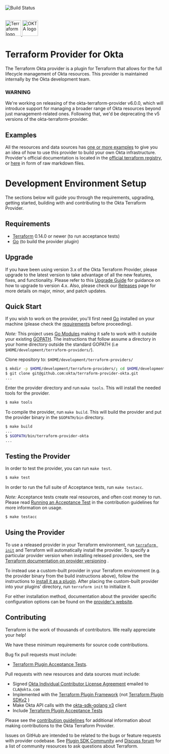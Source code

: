 ![Build Status](https://github.com/okta/terraform-provider-okta/actions/workflows/release.yml/badge.svg)
<br/><br/>

<a href="https://terraform.io">
    <picture>
        <source media="(prefers-color-scheme: dark)" srcset="readme-assets/hashicorp-terraform-dark.svg">
        <source media="(prefers-color-scheme: light)" srcset="readme-assets/hashicorp-terraform-light.svg">
        <img alt="Terraform logo" title="Terraform" height="50" src="readme-assets/hashicorp-terraform-dark.svg">
    </picture>
</a>

<a href="https://www.okta.com/">
    <img src="https://www.okta.com/sites/default/files/Dev_Logo-03_Large.png" alt="OKTA logo" title="OKTA" height="50" />
</a>

# Terraform Provider for Okta

The Terraform Okta provider is a plugin for Terraform that allows for the full lifecycle management of Okta resources.
This provider is maintained internally by the Okta development team.

### WARNING
We're working on releasing of the okta-terraform-provider v6.0.0, which will introduce support for managing a broader range of Okta resources beyond just management-related ones. Following that, we'd be deprecating the v5 versions of the okta-terraform-provider.

## Examples

All the resources and data sources has [one or more examples](./examples) to give you an idea of how to use this
provider to build your own Okta infrastructure. Provider's official documentation is located in the
[official terraform registry](https://registry.terraform.io/providers/okta/okta/latest/docs), or [here](./website/docs)
in form of raw markdown files.

# Development Environment Setup

The sections below will guide you through the requirements, upgrading, getting started, building with and contributing to
the Okta Terraform Provider.

## Requirements

- [Terraform](https://www.terraform.io/downloads.html) 0.14.0 or newer (to run acceptance tests)
- [Go](https://golang.org/doc/install) (to build the provider plugin)

## Upgrade

If you have been using version 3.x of the Okta Terraform Provider, please upgrade to the latest version to take advantage of
all the new features, fixes, and functionality. Please refer to this [Upgrade Guide](https://github.com/okta/terraform-provider-okta/issues/1338)
for guidance on how to upgrade to version 4.x. Also, please check our [Releases](https://github.com/okta/terraform-provider-okta/releases) page for more details on major, minor, and patch updates. 

## Quick Start

If you wish to work on the provider, you'll first need [Go](http://www.golang.org) installed on your machine (please
check the [requirements](#requirements) before proceeding).

_Note:_ This project uses [Go Modules](https://blog.golang.org/using-go-modules) making it safe to work with it outside
your existing [GOPATH](http://golang.org/doc/code.html#GOPATH). The instructions that follow assume a directory in your
home directory outside the standard GOPATH (i.e `$HOME/development/terraform-providers/`).

Clone repository to: `$HOME/development/terraform-providers/`

```sh
$ mkdir -p $HOME/development/terraform-providers/; cd $HOME/development/terraform-providers/
$ git clone git@github.com:okta/terraform-provider-okta.git
...
```

Enter the provider directory and run `make tools`. This will install the needed tools for the provider.

```sh
$ make tools
```

To compile the provider, run `make build`. This will build the provider and put the provider binary in the `$GOPATH/bin`
directory.

```sh
$ make build
...
$ $GOPATH/bin/terraform-provider-okta
...
```

## Testing the Provider

In order to test the provider, you can run `make test`.

```sh
$ make test
```

In order to run the full suite of Acceptance tests, run `make testacc`.

_Note:_ Acceptance tests create real resources, and often cost money to run. Please
read [Running an Acceptance Test](https://github.com/okta/terraform-provider-okta/blob/master/.github/CONTRIBUTING.md#running-an-acceptance-test)
in the contribution guidelines for more information on usage.

```sh
$ make testacc
```

## Using the Provider

To use a released provider in your Terraform environment,
run [`terraform init`](https://www.terraform.io/docs/commands/init.html) and Terraform will automatically install the
provider. To specify a particular provider version when installing released providers, see
the [Terraform documentation on provider versioning](https://www.terraform.io/docs/configuration/providers.html#version-provider-versions)
.

To instead use a custom-built provider in your Terraform environment (e.g. the provider binary from the build
instructions above), follow the instructions
to [install it as a plugin](https://www.terraform.io/docs/plugins/basics.html#installing-plugins). After placing the
custom-built provider into your plugins' directory, run `terraform init` to initialize it.

For either installation method, documentation about the provider specific configuration options can be found on
the [provider's website](https://registry.terraform.io/providers/okta/okta/latest/docs).

## Contributing

Terraform is the work of thousands of contributors. We really appreciate your help!

We have these minimum requirements for source code contributions.

Bug fix pull requests must include:

- [Terraform Plugin Acceptance Tests](https://developer.hashicorp.com/terraform/plugin/sdkv2/testing/acceptance-tests).

Pull requests with new resources and data sources must include:

- Signed [Okta Individual Contributor License Agreement](https://developer.okta.com/cla/) emailed to `CLA@okta.com`
- Implemented with the [Terraform Plugin Framework](https://developer.hashicorp.com/terraform/plugin/framework) (not [Terraform Plugin SDKv2](https://developer.hashicorp.com/terraform/plugin/sdkv2) )
- Make Okta API calls with the [okta-sdk-golang v3](https://github.com/okta/okta-sdk-golang) client
- Include [Terraform Plugin Acceptance Tests](https://developer.hashicorp.com/terraform/plugin/sdkv2/testing/acceptance-tests)

Please see the [contribution guidelines](.github/CONTRIBUTING.md) for additional
information about making contributions to the Okta Terraform Provider.

Issues on GitHub are intended to be related to the bugs or feature requests with provider codebase.
See [Plugin SDK Community](https://www.terraform.io/community)
and [Discuss forum](https://discuss.hashicorp.com/c/terraform-providers/31/none) for a list of community resources to
ask questions about Terraform.
